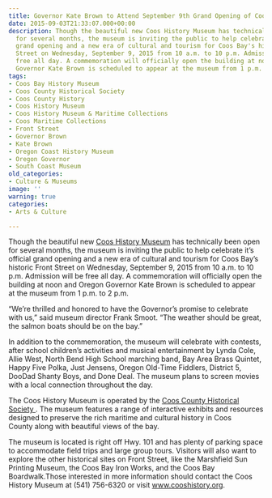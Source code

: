 ```yaml
---
title: Governor Kate Brown to Attend September 9th Grand Opening of Coos History Museum
date: 2015-09-03T21:33:07.000+00:00
description: Though the beautiful new Coos History Museum has technically been open
  for several months, the museum is inviting the public to help celebrate it's official
  grand opening and a new era of cultural and tourism for Coos Bay's historic Front
  Street on Wednesday, September 9, 2015 from 10 a.m. to 10 p.m. Admission will be
  free all day. A commemoration will officially open the building at noon and Oregon
  Governor Kate Brown is scheduled to appear at the museum from 1 p.m. to 2 p.m.
tags:
- Coos Bay History Museum
- Coos County Historical Society
- Coos County History
- Coos History Museum
- Coos History Museum & Maritime Collections
- Coos Maritime Collections
- Front Street
- Governor Brown
- Kate Brown
- Oregon Coast History Museum
- Oregon Governor
- South Coast Museum
old_categories:
- Culture & Museums
image: ''
warning: true
categories:
- Arts & Culture

---
```

Though the beautiful new <a href="http://www.cooshistory.org/" target="_blank">Coos History Museum</a> has technically been open for several months, the museum is inviting the public to help celebrate it’s official grand opening and a new era of cultural and tourism for Coos Bay’s historic Front Street on Wednesday, September 9, 2015 from 10 a.m. to 10 p.m. Admission will be free all day. A commemoration will officially open the building at noon and Oregon Governor Kate Brown is scheduled to appear at the museum from 1 p.m. to 2 p.m.

“We’re thrilled and honored to have the Governor’s promise to celebrate with us,” said museum director Frank Smoot. “The weather should be great, the salmon boats should be on the bay.”

In addition to the commemoration, the museum will celebrate with contests, after school children’s activities and musical entertainment by Lynda Cole, Allie West, North Bend High School marching band, Bay Area Brass Quintet, Happy Five Polka, Just Jensens, Oregon Old-Time Fiddlers, District 5, DooDad Shanty Boys, and Done Deal. The museum plans to screen movies with a local connection throughout the day.

The Coos History Museum is operated by the  <a href="http://www.cooshistory.org/" target="_blank">Coos County Historical Society </a>. The museum features a range of interactive exhibits and resources designed to preserve the rich maritime and cultural history in Coos County along with beautiful views of the bay.

The museum is located is right off Hwy. 101 and has plenty of parking space to accommodate field trips and large group tours. Visitors will also want to explore the other historical sites on Front Street, like the Marshfield Sun Printing Museum, the Coos Bay Iron Works, and the Coos Bay Boardwalk.Those interested in more information should contact the Coos History Museum at (541) 756-6320 or visit <a href="http://www.cooshistory.org/" target="_blank">www.cooshistory.org</a>.